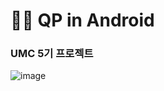 # 🧑‍🏫 QP in Android
### UMC 5기 프로젝트
![image](https://github.com/qp-official-org/Android/assets/39264396/7abdf367-305b-4fb2-a328-5676fbee7348)
